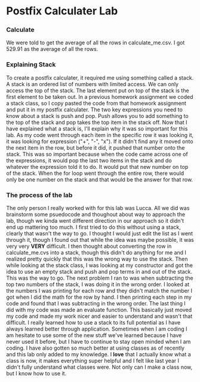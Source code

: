 # **Postfix Calculater Lab**

### Calculate

We were told to get the average of all the rows in calculate_me.csv. I got 529.91 as the average of all the rows.

### Explaining Stack

To create a postfix calculater, it required me using something called a stack. A stack is an ordered list of numbers with limited access. We can only access the top of the stack. The last element put on top of the stack is the first element to be taken out. In a previous homework assignment we coded a stack class, so I copy pasted the code from that homework assignment and put it in my postfix calculater. The two key expressions you need to know about a stack is push and pop. Push allows you to add something to the top of the stack and pop takes the top item in the stack off. Now that I have explained what a stack is, I'll explain why it was so important for this lab. As my code went through each item in the specific row it was looking it, it was looking for expression ("+", "-", "x"). If it didn't find any it moved onto the next item in the row, but before it did, it pushed that number onto the stack. This was so important because when the code came across one of the expressions, it would pop the last two items in the stack and do whatever the expression told it to do. It would put that new number on top of the stack. When the for loop went through the entire row, there would only be one number on the stack and that would be the answer for that row.

### The process of the lab

The only person I really worked with for this lab was Lucca. All we did was brainstorm some psuedocode and thoughout about way to approach the lab, though we kinda went different direction in our approach so it didn't end up mattering too much. I first tried to do this without using a stack, clearly that wasn't the way to go. I thought I would just edit the list as I went through it, though I found out that while the idea was maybe possible, it was very very **VERY** difficult. I then thought about converting the row in calculate_me.cvs into a stack, though this didn't do anything for me and I realized pretty quickly that this was the wrong way to use the stack. Then while looking at the stack class, I was looking at my constructor and got the idea to use an empty stack and push and pop terms in and out of the stack. This was the way to go. The next problem I ran to was when subtracting the top two numbers of the stack, I was doing it in the wrong order. I looked at the numbers I was printing for each row and they didn't match the number I got when I did the math for the row by hand. I then printing each step in my code and found that I was subtracting in the wrong order. The last thing I did with my code was made an evaluate function. This basically just moved my code and made my work nicer and easier to understand and wasn't that difficult. I really learned how to use a stack to its full potential as I have always learned better through application. Sometimes when I am coding I am hesitate to use some of the new stuff we've learned because I have never used it before, but I have to continue to stay open minded when I am coding. I have also gotten so much better at using classes as of recently and this lab only added to my knowledge. I **love** that I actually know what a class is now, it makes everything super helpful and I felt like last year I didn't fully understand what classes were. Not only can I make a class now, but I know how to use it.